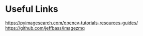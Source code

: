# Useful Links

https://pyimagesearch.com/opencv-tutorials-resources-guides/
https://github.com/jeffbass/imagezmq